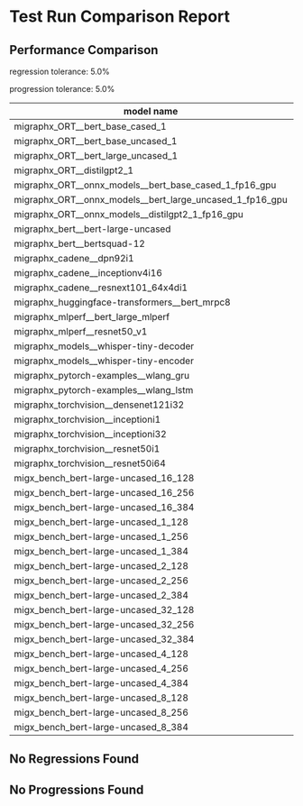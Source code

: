 # Test Run Comparison Report

## Performance Comparison

regression tolerance: 5.0%

progression tolerance: 5.0%

|model name|exit_status|analysis|old_time_ms|new_time_ms|change_ms|percent_change|
|---|---|---|---|---|---|---|
|migraphx_ORT__bert_base_cased_1|PASS|within tol|88.2212|91.3785|3.1573|3.58%|
|migraphx_ORT__bert_base_uncased_1|PASS|regression|88.5689|101.0774|12.5085|14.12%|
|migraphx_ORT__bert_large_uncased_1|PASS|within tol|258.5508|261.2205|2.6697|1.03%|
|migraphx_ORT__distilgpt2_1|PASS|within tol|33.3089|31.9047|-1.4042|-4.22%|
|migraphx_ORT__onnx_models__bert_base_cased_1_fp16_gpu|Numerics|within tol|89.7217|87.0307|-2.6909|-3.0%|
|migraphx_ORT__onnx_models__bert_large_uncased_1_fp16_gpu|Numerics|progression|287.0249|263.4971|-23.5278|-8.2%|
|migraphx_ORT__onnx_models__distilgpt2_1_fp16_gpu|Numerics|regression|38.9859|48.7253|9.7394|24.98%|
|migraphx_bert__bert-large-uncased|PASS|progression|435.1514|386.8243|-48.3271|-11.11%|
|migraphx_bert__bertsquad-12|PASS|within tol|86.1482|86.8538|0.7056|0.82%|
|migraphx_cadene__dpn92i1|PASS|within tol|192.9711|200.0648|7.0937|3.68%|
|migraphx_cadene__inceptionv4i16|PASS|regression|6951.4036|7494.0612|542.6576|7.81%|
|migraphx_cadene__resnext101_64x4di1|PASS|within tol|388.5226|404.8659|16.3433|4.21%|
|migraphx_huggingface-transformers__bert_mrpc8|PASS|within tol|385.8569|388.6776|2.8207|0.73%|
|migraphx_mlperf__bert_large_mlperf|Numerics|within tol|426.4624|423.5387|-2.9237|-0.69%|
|migraphx_mlperf__resnet50_v1|PASS|regression|100.1351|106.1749|6.0398|6.03%|
|migraphx_models__whisper-tiny-decoder|PASS|progression|42.6313|34.131|-8.5003|-19.94%|
|migraphx_models__whisper-tiny-encoder|Numerics|within tol|183.1277|185.9762|2.8485|1.56%|
|migraphx_pytorch-examples__wlang_gru|PASS|within tol|83.4827|84.1418|0.6591|0.79%|
|migraphx_pytorch-examples__wlang_lstm|PASS|within tol|41.9194|41.6054|-0.314|-0.75%|
|migraphx_torchvision__densenet121i32|PASS|progression|1411.0605|1314.8345|-96.2261|-6.82%|
|migraphx_torchvision__inceptioni1|PASS|regression|226.1344|292.7999|66.6655|29.48%|
|migraphx_torchvision__inceptioni32|PASS|within tol|6668.14|6607.3015|-60.8385|-0.91%|
|migraphx_torchvision__resnet50i1|PASS|within tol|94.7636|91.6088|-3.1548|-3.33%|
|migraphx_torchvision__resnet50i64|PASS|within tol|6110.128|6060.911|-49.217|-0.81%|
|migx_bench_bert-large-uncased_16_128|PASS|progression|2707.8304|2502.3809|-205.4494|-7.59%|
|migx_bench_bert-large-uncased_16_256|PASS|progression|4305.1983|3987.3457|-317.8526|-7.38%|
|migx_bench_bert-large-uncased_16_384|Numerics|within tol|5861.0192|5821.754|-39.2652|-0.67%|
|migx_bench_bert-large-uncased_1_128|PASS|progression|175.7041|165.072|-10.6321|-6.05%|
|migx_bench_bert-large-uncased_1_256|PASS|within tol|262.469|261.3758|-1.0932|-0.42%|
|migx_bench_bert-large-uncased_1_384|PASS|within tol|381.0584|381.7877|0.7294|0.19%|
|migx_bench_bert-large-uncased_2_128|PASS|progression|400.4493|377.121|-23.3284|-5.83%|
|migx_bench_bert-large-uncased_2_256|PASS|within tol|577.8386|583.7016|5.8629|1.01%|
|migx_bench_bert-large-uncased_2_384|PASS|progression|891.2971|832.3192|-58.9779|-6.62%|
|migx_bench_bert-large-uncased_32_128|PASS|within tol|5350.9991|5133.1254|-217.8737|-4.07%|
|migx_bench_bert-large-uncased_32_256|PASS|progression|8623.0956|8104.116|-518.9797|-6.02%|
|migx_bench_bert-large-uncased_32_384|Numerics|within tol|11343.0706|11552.1363|209.0656|1.84%|
|migx_bench_bert-large-uncased_4_128|PASS|within tol|720.9187|729.3572|8.4385|1.17%|
|migx_bench_bert-large-uncased_4_256|PASS|within tol|1116.3798|1100.9176|-15.4622|-1.39%|
|migx_bench_bert-large-uncased_4_384|PASS|regression|1522.9816|1678.47|155.4883|10.21%|
|migx_bench_bert-large-uncased_8_128|PASS|within tol|1409.8551|1345.2374|-64.6177|-4.58%|
|migx_bench_bert-large-uncased_8_256|PASS|progression|2314.3681|2096.7915|-217.5766|-9.4%|
|migx_bench_bert-large-uncased_8_384|PASS|within tol|3070.1918|3071.039|0.8472|0.03%|

## No Regressions Found

## No Progressions Found

